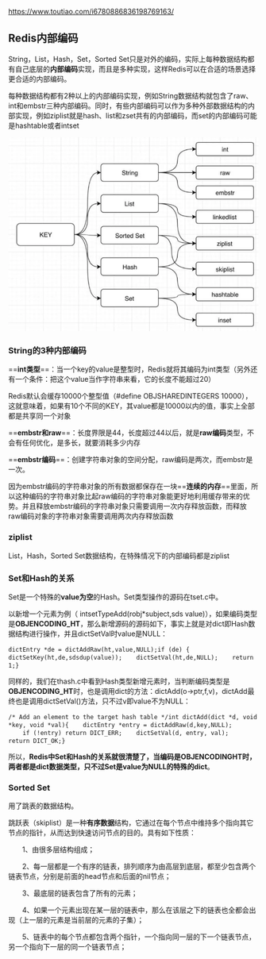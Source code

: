 https://www.toutiao.com/i6780886836198769163/

## Redis内部编码

String，List，Hash，Set，Sorted Set只是对外的编码，实际上每种数据结构都有自己底层的**内部编码**实现，而且是多种实现，这样Redis可以在合适的场景选择更合适的内部编码。

每种数据结构都有2种以上的内部编码实现，例如String数据结构就包含了raw、int和embstr三种内部编码。同时，有些内部编码可以作为多种外部数据结构的内部实现，例如ziplist就是hash、list和zset共有的内部编码，而set的内部编码可能是hashtable或者intset

![redis内部编码](images/redis内部编码.png)



### String的3种内部编码

==**int类型**==：当一个key的value是整型时，Redis就将其编码为int类型（另外还有一个条件：把这个value当作字符串来看，它的长度不能超过20）

Redis默认会缓存10000个整型值（#define OBJSHAREDINTEGERS 10000），这就意味着，如果有10个不同的KEY，其value都是10000以内的值，事实上全部都是共享同一个对象

==**embstr和raw**==：长度界限是44，长度超过44以后，就是**raw编码**类型，不会有任何优化，是多长，就要消耗多少内存

==**embstr编码**==：创建字符串对象的空间分配，raw编码是两次，而embstr是一次。

因为embstr编码的字符串对象的所有数据都保存在一块==**连续的内存**==里面，所以这种编码的字符串对象比起raw编码的字符串对象能更好地利用缓存带来的优势。并且释放embstr编码的字符串对象只需要调用一次内存释放函数，而释放raw编码对象的字符串对象需要调用两次内存释放函数

### ziplist

List，Hash，Sorted Set数据结构，在特殊情况下的内部编码都是ziplist





### Set和Hash的关系

Set是一个特殊的**value为空**的Hash。Set类型操作的源码在tset.c中。

以新增一个元素为例（ intsetTypeAdd(robj*subject,sds value)），如果编码类型是**OBJENCODING_HT**，那么新增源码的源码如下，事实上就是对dict即Hash数据结构进行操作，并且dictSetVal时value是NULL：

```
dictEntry *de = dictAddRaw(ht,value,NULL);if (de) {    dictSetKey(ht,de,sdsdup(value));    dictSetVal(ht,de,NULL);    return 1;}
```

同样的，我们在thash.c中看到Hash类型新增元素时，当判断编码类型是**OBJENCODING_HT**时，也是调用dict的方法：dictAdd(o->ptr,f,v)，dictAdd最终也是调用dictSetVal()方法，只不过v即value不为NULL：

```
/* Add an element to the target hash table */int dictAdd(dict *d, void *key, void *val){    dictEntry *entry = dictAddRaw(d,key,NULL);
    if (!entry) return DICT_ERR;    dictSetVal(d, entry, val);    return DICT_OK;}
```

所以，**Redis中Set和Hash的关系就很清楚了，当编码是OBJENCODINGHT时，两者都是dict数据类型，只不过Set是value为NULL的特殊的dict**。

### Sorted Set

用了跳表的数据结构。

跳跃表（skiplist）是一种**有序数据**结构，它通过在每个节点中维持多个指向其它节点的指针，从而达到快速访问节点的目的。具有如下性质：

　　1、由很多层结构组成；

　　2、每一层都是一个有序的链表，排列顺序为由高层到底层，都至少包含两个链表节点，分别是前面的head节点和后面的nil节点；

　　3、最底层的链表包含了所有的元素；

　　4、如果一个元素出现在某一层的链表中，那么在该层之下的链表也全都会出现（上一层的元素是当前层的元素的子集）；

　　5、链表中的每个节点都包含两个指针，一个指向同一层的下一个链表节点，另一个指向下一层的同一个链表节点；